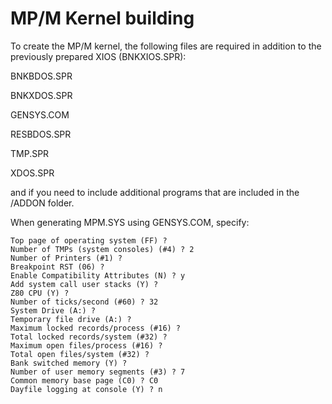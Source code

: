 # MP/M Kernel building

To create the MP/M kernel, the following files are required in addition to the previously prepared XIOS (BNKXIOS.SPR): 

BNKBDOS.SPR

BNKXDOS.SPR

GENSYS.COM

RESBDOS.SPR

TMP.SPR

XDOS.SPR

and if you need to include additional programs that are included in the /ADDON folder.

When generating MPM.SYS using GENSYS.COM, specify:

    Top page of operating system (FF) ?   
    Number of TMPs (system consoles) (#4) ? 2
    Number of Printers (#1) ?
    Breakpoint RST (06) ?
    Enable Compatibility Attributes (N) ? y
    Add system call user stacks (Y) ?
    Z80 CPU (Y) ?
    Number of ticks/second (#60) ? 32
    System Drive (A:) ?
    Temporary file drive (A:) ?
    Maximum locked records/process (#16) ?
    Total locked records/system (#32) ?
    Maximum open files/process (#16) ?
    Total open files/system (#32) ?
    Bank switched memory (Y) ?
    Number of user memory segments (#3) ? 7
    Common memory base page (C0) ? C0
    Dayfile logging at console (Y) ? n
